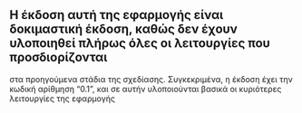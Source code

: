 #
## H έκδοση αυτή της εφαρμογής είναι δοκιμαστική έκδοση, καθώς δεν έχουν υλοποιηθεί πλήρως όλες οι λειτουργίες που προσδιορίζονται 
στα προηγούμενα στάδια της σχεδίασης. Συγκεκριμένα, η έκδοση έχει την κωδική αρίθμηση “0.1”, και σε αυτήν υλοποιούνται βασικά οι
κυριότερες λειτουργίες της εφαρμογής
